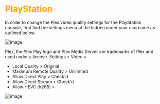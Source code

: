 # <span style="color:orange">PlayStation
In order to change  the Plex  video quality settings for the PlayStation console, first find the settings menu at the hidden under your username as outlined below.

![image](https://mediaclients.wiki/client%20screen%20shots/kodi.jpg)

Plex, the Plex Play logo and Plex Media Server are trademarks of Plex and used under a license.
Settings > Video >


  * Local Quality > Original
  * Maximum Remote Quality > Unlimited
  * Allow Direct Play > Check'd
  * Allow Direct Stream > Check'd
  * Allow HEVC (h265) ></span>

![image](https://mediaclients.wiki/client%20screen%20shots/ps-settings.png)
